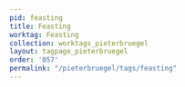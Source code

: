 ```yaml
---
pid: feasting
title: Feasting
worktag: Feasting
collection: worktags_pieterbruegel
layout: tagpage_pieterbruegel
order: '057'
permalink: "/pieterbruegel/tags/feasting"
---
```

